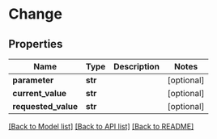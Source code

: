# Change


## Properties
Name | Type | Description | Notes
------------ | ------------- | ------------- | -------------
**parameter** | **str** |  | [optional] 
**current_value** | **str** |  | [optional] 
**requested_value** | **str** |  | [optional] 

[[Back to Model list]](../README.md#documentation-for-models) [[Back to API list]](../README.md#documentation-for-api-endpoints) [[Back to README]](../README.md)


